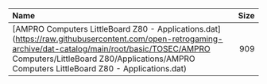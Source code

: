 |Name|Size|
|:---|---:|
|[AMPRO Computers LittleBoard Z80 - Applications.dat](https://raw.githubusercontent.com/open-retrogaming-archive/dat-catalog/main/root/basic/TOSEC/AMPRO Computers/LittleBoard Z80/Applications/AMPRO Computers LittleBoard Z80 - Applications.dat)|909|
